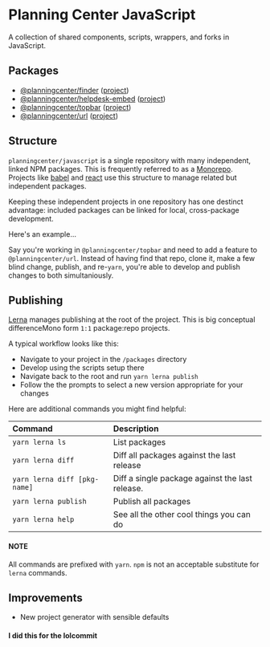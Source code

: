 # Planning Center JavaScript

A collection of shared components, scripts, wrappers, and forks in JavaScript.

## Packages

* [@planningcenter/finder](https://www.npmjs.com/package/@planningcenter/finder) ([project](packages/finder))
* [@planningcenter/helpdesk-embed](https://www.npmjs.com/package/@planningcenter/helpdesk-embed) ([project](packages/helpdesk-embed))
* [@planningcenter/topbar](https://www.npmjs.com/package/@planningcenter/topbar) ([project](packages/topbar))
* [@planningcenter/url](https://www.npmjs.com/package/@planningcenter/url) ([project](packages/url))

## Structure

`planningcenter/javascript` is a single repository with many independent, linked NPM packages.
This is frequently referred to as a [Monorepo](https://developer.atlassian.com/blog/2015/10/monorepos-in-git/).
Projects like [babel](https://github.com/babel/babel) and [react](https://github.com/facebook/react) use this structure to manage related but independent packages.

Keeping these independent projects in one repository has one destinct advantage:
included packages can be linked for local, cross-package development.

Here's an example...

Say you're working in `@planningcenter/topbar` and need to add a feature to `@planningcenter/url`. Instead of having find that repo, clone it, make a few blind change, publish, and re-`yarn`, you're able to develop and publish changes to both simultaniously.

## Publishing

[Lerna](https://lernajs.io) manages publishing at the root of the project.
This is big conceptual differenceMono form `1:1` package:repo projects.

A typical workflow looks like this:

* Navigate to your project in the `/packages` directory
* Develop using the scripts setup there
* Navigate back to the root and run `yarn lerna publish`
* Follow the the prompts to select a new version appropriate for your changes

Here are additional commands you might find helpful:

| Command                      | Description                                     |
| :--------------------------- | :---------------------------------------------- |
| `yarn lerna ls`              | List packages                                   |
| `yarn lerna diff`            | Diff all packages against the last release      |
| `yarn lerna diff [pkg-name]` | Diff a single package against the last release. |
| `yarn lerna publish`         | Publish all packages                            |
| `yarn lerna help`            | See all the other cool things you can do        |

#### NOTE

All commands are prefixed with `yarn`.
`npm` is not an acceptable substitute for `lerna` commands.

## Improvements

* New project generator with sensible defaults


#### I did this for the lolcommit
